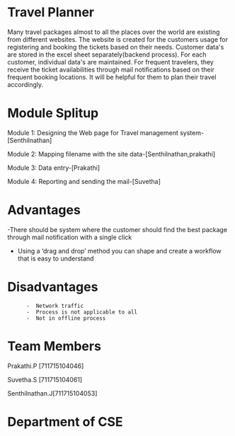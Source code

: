 # Travel Planner
Many travel packages almost to all the places over the world are existing from different websites. The website is created for the customers usage for registering and booking the tickets based on their needs. Customer data's are stored in the excel sheet separately(backend process). For each customer, individual data's are maintained. For frequent travelers, they receive the ticket availabilities through mail notifications based on their frequent booking locations. It will be helpful for them to plan their travel accordingly.


# Module Splitup
Module 1: Designing the  Web page for Travel management system-[Senthilnathan]


Module 2: Mapping filename with the site data-[Senthilnathan,prakathi]


Module 3: Data entry-[Prakathi]


Module 4: Reporting and sending the mail-[Suvetha]


# Advantages
-There should be system where the customer should find   the best package through mail notification with a single click  
- Using a ‘drag and drop’ method you can shape and create a workflow that is easy to understand
# Disadvantages
          -  Network traffic 
          -  Process is not applicable to all
          -  Not in offline process 
# Team Members
Prakathi.P  [711715104046]


Suvetha.S   [711715104061]


Senthilnathan.J[711715104053]

# Department of CSE
